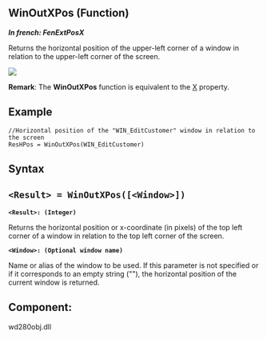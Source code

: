 
## WinOutXPos (Function)

***In french: FenExtPosX***



<a name="XUse"></a>
<a name="Use"></a>
<a name="description"></a>
Returns the horizontal position of the upper-left corner of a window in relation to the upper-left corner of the screen.

![](https://doc.pcsoft.fr/en-US/images/image.awp?langid=3&name=Fenet2.gif)


**Remark**: The **WinOutXPos** function is equivalent to the [X](../Proprietes/2510135.md) property.
<a name="Example1"></a>
<a name="sample_code"></a>

## Example


```wl
//Horizontal position of the "WIN_EditCustomer" window in relation to the screen
ResHPos = WinOutXPos(WIN_EditCustomer)
```

<a name="XSYNTAX"></a>
<a name="SYNTAX1"></a>

## Syntax

`<Result> = WinOutXPos([<Window>])`
---

**`<Result>: (Integer)`**

Returns the horizontal position or x-coordinate (in pixels) of the top left corner of a window in relation to the top left corner of the screen.

**`<Window>: (Optional window name)`**

Name or alias of the window to be used. If this parameter is not specified or if it corresponds to an empty string (""), the horizontal position of the current window is returned.  



<a name="XComponent"></a>

## Component:
wd280obj.dll
